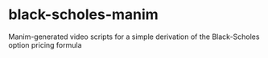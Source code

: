 # black-scholes-manim
Manim-generated video scripts for a simple derivation of the Black-Scholes option pricing formula
